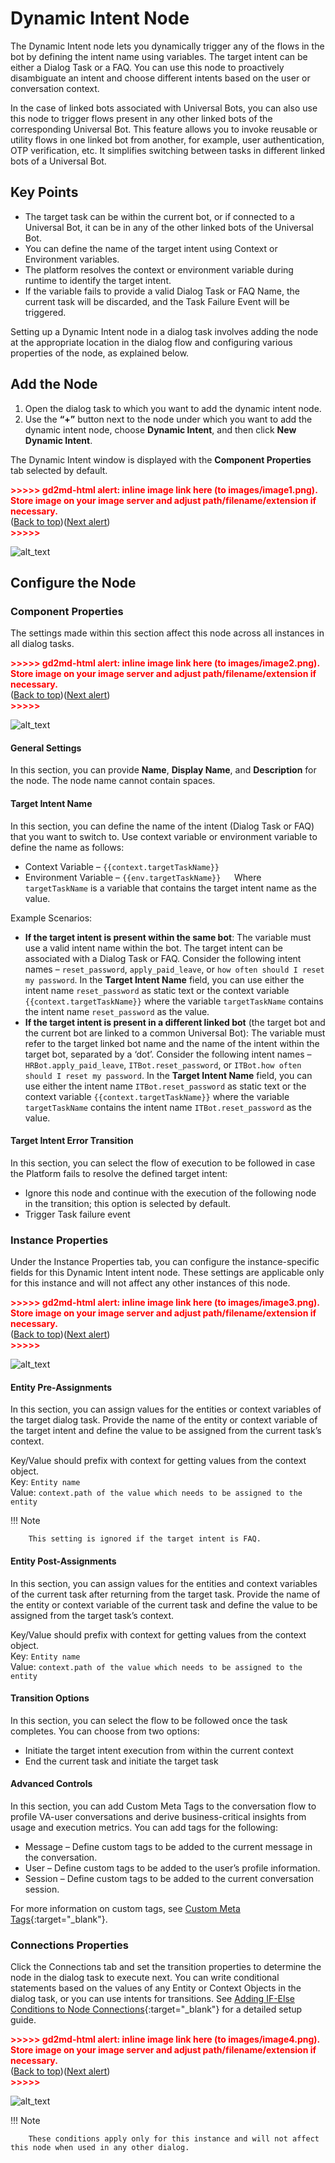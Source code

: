 # Dynamic Intent Node

The Dynamic Intent node lets you dynamically trigger any of the flows in the bot by defining the intent name using variables. The target intent can be either a Dialog Task or a FAQ. You can use this node to proactively disambiguate an intent and choose different intents based on the user or conversation context.

In the case of linked bots associated with Universal Bots, you can also use this node to trigger flows present in any other linked bots of the corresponding Universal Bot. This feature allows you to invoke reusable or utility flows in one linked bot from another, for example, user authentication, OTP verification, etc. It simplifies switching between tasks in different linked bots of a Universal Bot.


## Key Points

* The target task can be within the current bot, or if connected to a Universal Bot, it can be in any of the other linked bots of the Universal Bot.
* You can define the name of the target intent using Context or Environment variables.
* The platform resolves the context or environment variable during runtime to identify the target intent.
* If the variable fails to provide a valid Dialog Task or FAQ Name, the current task will be discarded, and the Task Failure Event will be triggered.

Setting up a Dynamic Intent node in a dialog task involves adding the node at the appropriate location in the dialog flow and configuring various properties of the node, as explained below.


## Add the Node

1. Open the dialog task to which you want to add the dynamic intent node.
2. Use the **“+”** button next to the node under which you want to add the dynamic intent node, choose **Dynamic Intent**, and then click **New Dynamic Intent**.  

The Dynamic Intent window is displayed with the **Component Properties** tab selected by default.  

<p id="gdcalert1" ><span style="color: red; font-weight: bold">>>>>>  gd2md-html alert: inline image link here (to images/image1.png). Store image on your image server and adjust path/filename/extension if necessary. </span><br>(<a href="#">Back to top</a>)(<a href="#gdcalert2">Next alert</a>)<br><span style="color: red; font-weight: bold">>>>>> </span></p>

![alt_text](images/image1.png "image_tooltip")


## Configure the Node

### Component Properties

The settings made within this section affect this node across all instances in all dialog tasks.  

<p id="gdcalert2" ><span style="color: red; font-weight: bold">>>>>>  gd2md-html alert: inline image link here (to images/image2.png). Store image on your image server and adjust path/filename/extension if necessary. </span><br>(<a href="#">Back to top</a>)(<a href="#gdcalert3">Next alert</a>)<br><span style="color: red; font-weight: bold">>>>>> </span></p>

![alt_text](images/image2.png "image_tooltip")


#### General Settings

In this section, you can provide **Name**, **Display Name**, and **Description** for the node. The node name cannot contain spaces.


#### Target Intent Name

In this section, you can define the name of the intent (Dialog Task or FAQ) that you want to switch to. Use context variable or environment variable to define the name as follows:

* Context Variable – `{{context.targetTaskName}}`
* Environment Variable – `{{env.targetTaskName}}  
`Where `targetTaskName` is a variable that contains the target intent name as the value.

Example Scenarios:

* **If the target intent is present within the same bot**: The variable must use a valid intent name within the bot. The target intent can be associated with a Dialog Task or FAQ. Consider the following intent names – `reset_password`, `apply_paid_leave`, or `how often should I reset my password`. In the **Target Intent Name** field, you can use either the intent name `reset_password` as static text or the context variable `{{context.targetTaskName}}` where the variable `targetTaskName` contains the intent name `reset_password` as the value.
* **If the target intent is present in a different linked bot** (the target bot and the current bot are linked to a common Universal Bot): The variable must refer to the target linked bot name and the name of the intent within the target bot, separated by a ‘dot’. Consider the following intent names – `HRBot.apply_paid_leave`, `ITBot.reset_password`, or `ITBot.how often should I reset my password`. In the **Target Intent Name** field, you can use either the intent name `ITBot.reset_password` as static text or the context variable `{{context.targetTaskName}}` where the variable `targetTaskName` contains the intent name `ITBot.reset_password` as the value.


#### Target Intent Error Transition

In this section, you can select the flow of execution to be followed in case the Platform fails to resolve the defined target intent:

* Ignore this node and continue with the execution of the following node in the transition; this option is selected by default.
* Trigger Task failure event


### Instance Properties

Under the Instance Properties tab, you can configure the instance-specific fields for this Dynamic Intent intent node. These settings are applicable only for this instance and will not affect any other instances of this node.  

<p id="gdcalert3" ><span style="color: red; font-weight: bold">>>>>>  gd2md-html alert: inline image link here (to images/image3.png). Store image on your image server and adjust path/filename/extension if necessary. </span><br>(<a href="#">Back to top</a>)(<a href="#gdcalert4">Next alert</a>)<br><span style="color: red; font-weight: bold">>>>>> </span></p>

![alt_text](images/image3.png "image_tooltip")


#### Entity Pre-Assignments

In this section, you can assign values for the entities or context variables of the target dialog task. Provide the name of the entity or context variable of the target intent and define the value to be assigned from the current task’s context.

Key/Value should prefix with context for getting values from the context object.  
Key: `Entity name`  
Value: `context.path of the value which needs to be assigned to the entity`

!!! Note

        This setting is ignored if the target intent is FAQ.


#### Entity Post-Assignments

In this section, you can assign values for the entities and context variables of the current task after returning from the target task. Provide the name of the entity or context variable of the current task and define the value to be assigned from the target task’s context.

Key/Value should prefix with context for getting values from the context object.  
Key: `Entity name`  
Value: `context.path of the value which needs to be assigned to the entity`


#### Transition Options

In this section, you can select the flow to be followed once the task completes. You can choose from two options:



* Initiate the target intent execution from within the current context
* End the current task and initiate the target task


#### Advanced Controls

In this section, you can add Custom Meta Tags to the conversation flow to profile VA-user conversations and derive business-critical insights from usage and execution metrics. You can add tags for the following:

* Message – Define custom tags to be added to the current message in the conversation.
* User – Define custom tags to be added to the user’s profile information.
* Session – Define custom tags to be added to the current conversation session.

For more information on custom tags, see [Custom Meta Tags](../../../../../analytics/automation/custom-dashboard/custom-meta-tags){:target="_blank"}.


### Connections Properties

Click the Connections tab and set the transition properties to determine the node in the dialog task to execute next. You can write conditional statements based on the values of any Entity or Context Objects in the dialog task, or you can use intents for transitions. See [Adding IF-Else Conditions to Node Connections](../../node-connections/nodes-conditions/){:target="_blank"} for a detailed setup guide.  

<p id="gdcalert4" ><span style="color: red; font-weight: bold">>>>>>  gd2md-html alert: inline image link here (to images/image4.png). Store image on your image server and adjust path/filename/extension if necessary. </span><br>(<a href="#">Back to top</a>)(<a href="#gdcalert5">Next alert</a>)<br><span style="color: red; font-weight: bold">>>>>> </span></p>

![alt_text](images/image4.png "image_tooltip")

!!! Note

        These conditions apply only for this instance and will not affect this node when used in any other dialog.
